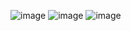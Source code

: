 ![image](https://github.com/Zanvis/Kolokwium-1-z-aplikacji-mobilnych/assets/161169953/0556edd3-32f7-46db-81c7-26085db280bc)
![image](https://github.com/Zanvis/Kolokwium-1-z-aplikacji-mobilnych/assets/161169953/adb65f4b-f712-4acb-b69f-0cb6e607d49b)
![image](https://github.com/Zanvis/Kolokwium-1-z-aplikacji-mobilnych/assets/161169953/53493cb2-9b54-4829-8906-78e4cbf2bee8)
